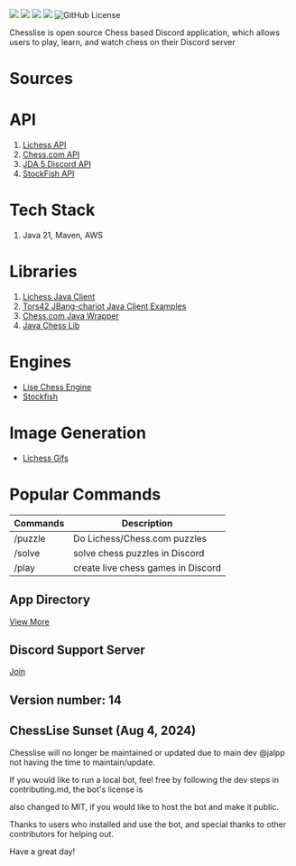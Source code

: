 ![](https://img.shields.io/badge/Status-Verified%20Discord%20Bot-brightgreen)
![](https://img.shields.io/badge/Status-Online-brightgreen)
![](https://img.shields.io/badge/Discord%20API-JDA-purple)
![](https://img.shields.io/badge/Available%20On-Discord%20App%20Directory%20-blue)
![GitHub License](https://img.shields.io/github/license/jalpp/Chesslise)


Chesslise is open source Chess based Discord application, which allows users to play, learn, and watch chess on their Discord server


# Sources

# API

 1. [Lichess API](https://lichess.org/api) 
 2. [Chess.com API](https://github.com/sornerol/chess-com-pubapi-java-wrapper)
 3. [JDA 5 Discord API](https://github.com/DV8FromTheWorld/JDA)
 4. [StockFish API](https://stockfish.online/)
 
 # Tech Stack
 1. Java 21, Maven, AWS

# Libraries

 1. [Lichess Java Client](https://github.com/tors42/chariot) 
 2. [Tors42 JBang-chariot Java Client Examples](https://github.com/tors42/jbang-chariot)
 3. [Chess.com Java Wrapper](https://github.com/sornerol/chess-com-pubapi-java-wrapper)
 4. [Java Chess Lib](https://github.com/bhlangonijr/chesslib)

# Engines

- [Lise Chess Engine](https://github.com/jalpp/LiseChessEngine) 
- [Stockfish](https://stockfishchess.org/)

# Image Generation
- [Lichess Gifs](https://github.com/lichess-org/lila-gif)


# Popular Commands
| Commands     | Description |
| ----------- | ----------- |
| /puzzle      | Do Lichess/Chess.com puzzles    |
| /solve   | solve chess puzzles in Discord           |
| /play      | create live chess games in Discord                           |

## App Directory 
[View More](https://discord.com/application-directory/930544707300393021)

## Discord Support Server
[Join](https://discord.gg/uncmhknmYg)

## Version number: 14

## ChessLise Sunset (Aug 4, 2024)

Chesslise will no longer be maintained or updated due to main dev @jalpp not having the time to maintain/update.

If you would like to run a local bot, feel free by following the dev steps in contributing.md, the bot's license is 

also changed to MIT, if you would like to host the bot and make it public.

Thanks to users who installed and use the bot, and special thanks to other contributors for helping out.

Have a great day!






